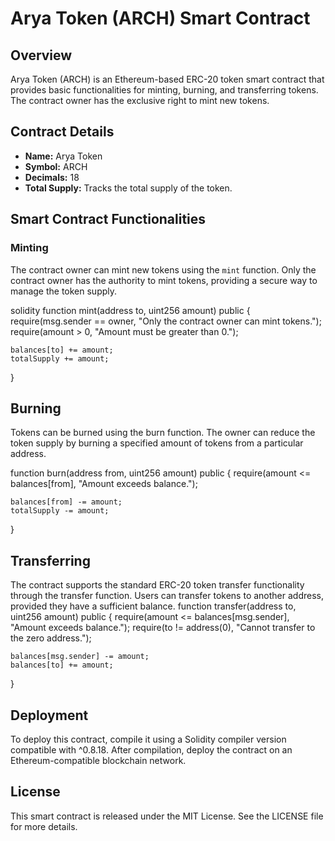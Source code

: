 # Arya Token (ARCH) Smart Contract

## Overview

Arya Token (ARCH) is an Ethereum-based ERC-20 token smart contract that provides basic functionalities for minting, burning, and transferring tokens. The contract owner has the exclusive right to mint new tokens.

## Contract Details

- **Name:** Arya Token
- **Symbol:** ARCH
- **Decimals:** 18
- **Total Supply:** Tracks the total supply of the token.

## Smart Contract Functionalities

### Minting

The contract owner can mint new tokens using the `mint` function. Only the contract owner has the authority to mint tokens, providing a secure way to manage the token supply.

solidity
function mint(address to, uint256 amount) public {
    require(msg.sender == owner, "Only the contract owner can mint tokens.");
    require(amount > 0, "Amount must be greater than 0.");

    balances[to] += amount;
    totalSupply += amount;
}

## Burning
Tokens can be burned using the burn function. The owner can reduce the token supply by burning a specified amount of tokens from a particular address.

function burn(address from, uint256 amount) public {
    require(amount <= balances[from], "Amount exceeds balance.");

    balances[from] -= amount;
    totalSupply -= amount;
}
## Transferring
The contract supports the standard ERC-20 token transfer functionality through the transfer function. Users can transfer tokens to another address, provided they have a sufficient balance.
function transfer(address to, uint256 amount) public {
    require(amount <= balances[msg.sender], "Amount exceeds balance.");
    require(to != address(0), "Cannot transfer to the zero address.");

    balances[msg.sender] -= amount;
    balances[to] += amount;
}
## Deployment
To deploy this contract, compile it using a Solidity compiler version compatible with ^0.8.18. After compilation, deploy the contract on an Ethereum-compatible blockchain network.

## License
This smart contract is released under the MIT License. See the LICENSE file for more details.
